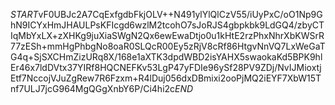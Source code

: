 $START$vF0UBJc2A7CqExfgdbFkjOLV++N491ylYlQlCzV55/iUyPxC/oO1Np9GhN9ICYxHmJHAULPsKFIcgd6wzlM2tcohO7sJoRJS4gbpkbk9LdGQ4/zbyCTIqMbYxLX+zXHKg9juXiaSWgN2Qx6ewEwaDtjo0u1kHtE2rzPhxNhrXbKWSrR77zESh+mmHgPhbgNo8oaR0SLQcR00Ey5zRjV8cRf86HtgvNnVQ7LxWeGaTG4q+SjSXCHmZizURq8X/168e1aXTK3dpdWBD2isYAHX5swaokaKd5BPK9hlEr46x7ldDVtx37YIRf8HQCNEFKv53LgP47yFDIe96ySf28PV9ZDj/NvIJMioxtjEtf7NccojVJuZgRew7R6Fzxm+R4lDuj056dxDBmixi2ooPjMQ2iEYF7XbW15Tnf7ULJ7jcG964MgQGgXnbY6P/Ci4hi2c$END$